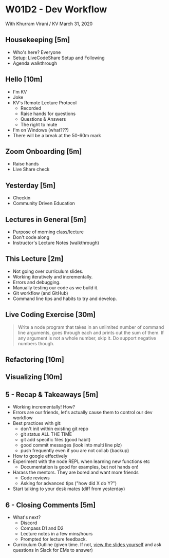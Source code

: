 W01D2 - Dev Workflow
======

With Khurram Virani / KV
March 31, 2020

## Housekeeping [5m]

- Who's here? Everyone
- Setup: LiveCodeShare Setup and Following
- Agenda walkthrough

## Hello [10m]

- I'm KV
- Joke
- KV's Remote Lecture Protocol
  - Recorded
  - Raise hands for questions
  - Questions & Answers 
  - The right to mute
- I'm on Windows (what???)
- There will be a break at the 50-60m mark

## Zoom Onboarding [5m]

- Raise hands
- Live Share check

## Yesterday [5m]

- Checkin
- Community Driven Education 

## Lectures in General [5m]

- Purpose of morning class/lecture
- Don't code along
- Instructor's Lecture Notes (walkthrough)

## This Lecture [2m]

- Not going over curriculum slides.
- Working iteratively and incrementally. 
- Errors and debugging.
- Manually testing our code as we build it.
- Git workflow (and GitHub)
- Command line tips and habits to try and develop.

## Live Coding Exercise [30m]

> Write a node program that takes in an unlimited number of command line arguments, goes through each and prints out the sum of them. If any argument is not a whole number, skip it. Do support negative numbers though.

## Refactoring [10m]

## Visualizing [10m]

## 5 - Recap & Takeaways [5m]

- Working incrementally! How?
- Errors are our friends, let's actually cause them to control our dev workflow
- Best practices with git: 
  - don't init within existing git repo
  - git status ALL THE TIME
  - git add specific files (good habit)
  - good commit messages (look into multi line plz)
  - push frequently even if you are not collab (backup)
- How to google effectively
- Experiment with the node REPL when learning new functions etc
  - Documentation is good for examples, but not hands on!
- Harass the mentors. They are bored and want more friends
  - Code reviews
  - Asking for advanced tips ("how did X do Y?")
- Start talking to your desk mates (diff from yesterday)



## 6 - Closing Comments [5m]

- What's next?
  - Discord
  - Compass D1 and D2
  - Lecture notes in a few mins/hours
  - Prompted for lecture feedback. 
- Curriculum Outline (given time. If not, [view the slides yourself](https://docs.google.com/presentation/d/1m3R_aN4S5YoCBmXRbjaZQGatygWyZXYLcN-fkcP_HWA) and ask questions in Slack for EMs to answer)
